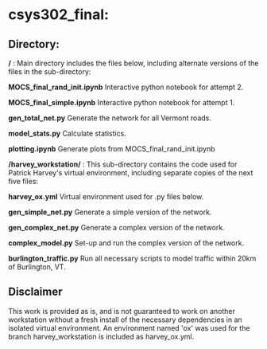 # csys302_final: 

## **Directory:**

**/** : Main directory includes the files below, including alternate versions of the files in the sub-directory:

**MOCS_final_rand_init.ipynb** Interactive python notebook for attempt 2.

**MOCS_final_simple.ipynb** Interactive python notebook for attempt 1.

**gen_total_net.py** Generate the network for all Vermont roads.

**model_stats.py** Calculate statistics.

**plotting.ipynb** Generate plots from MOCS_final_rand_init.ipynb

**/harvey_workstation/** : This sub-directory contains the code used for Patrick Harvey's virtual environment, including separate copies of the next five files:

**harvey_ox.yml** Virtual environment used for .py files below.

**gen_simple_net.py** Generate a simple version of the network.

**gen_complex_net.py** Generate a complex version of the network.

**complex_model.py** Set-up and run the complex version of the network.

**burlington_traffic.py** Run all necessary scripts to model traffic within 20km of Burlington, VT.

## **Disclaimer**

This work is provided as is, and is not guaranteed to work on another workstation without a fresh install of the necessary dependencies in an isolated virtual environment. An environment named 'ox' was used for the branch harvey_workstation is included as harvey_ox.yml.
